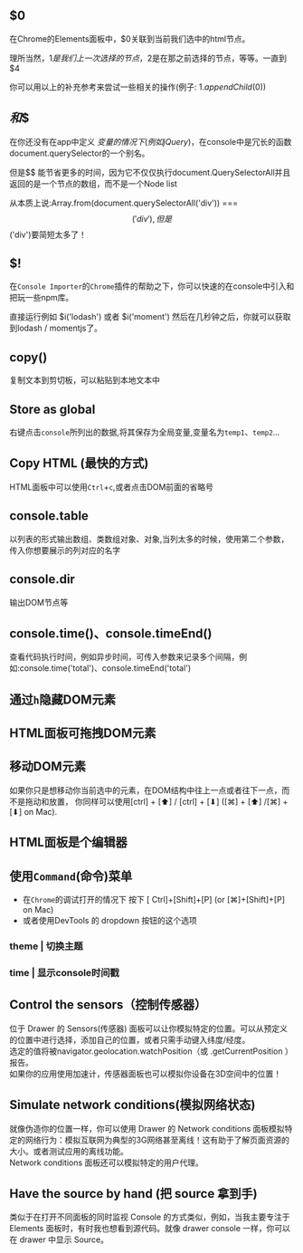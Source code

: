## $0
在Chrome的Elements面板中，$0关联到当前我们选中的html节点。

理所当然，$1 是我们上一次选择的节点，$2是在那之前选择的节点，等等。一直到 $4

你可以用以上的补充参考来尝试一些相关的操作(例子: $1.appendChild($0))

## $和$$
在你还没有在app中定义 $变量的情况下(例如 jQuery)，$在console中是冗长的函数document.querySelector的一个别名。

但是$$ 能节省更多的时间，因为它不仅仅执行document.QuerySelectorAll并且返回的是一个节点的数组，而不是一个Node list

从本质上说:Array.from(document.querySelectorAll('div')) === $$('div'),但是$$('div')要简短太多了！

## $!
在`Console Importer`的`Chrome`插件的帮助之下，你可以快速的在console中引入和把玩一些npm库。

直接运行例如 $i('lodash') 或者 $i('moment') 然后在几秒钟之后，你就可以获取到lodash / momentjs了。

## copy()
复制文本到剪切板，可以粘贴到本地文本中

## Store as global
右键点击`console`所列出的数据,将其保存为全局变量,变量名为`temp1`、`temp2`...

## Copy HTML (最快的方式)
HTML面板中可以使用`Ctrl`+`c`,或者点击DOM前面的省略号

## console.table
以列表的形式输出数组、类数组对象、对象,当列太多的时候，使用第二个参数，传入你想要展示的列对应的名字

## console.dir
输出DOM节点等

## console.time()、console.timeEnd()
查看代码执行时间，例如异步时间，可传入参数来记录多个间隔，例如:console.time('total')、console.timeEnd('total')

## 通过`h`隐藏DOM元素

## HTML面板可拖拽DOM元素

## 移动DOM元素
如果你只是想移动你当前选中的元素，在DOM结构中往上一点或者往下一点，而不是拖动和放置，
你同样可以使用[ctrl] + [⬆] / [ctrl] + [⬇] ([⌘] + [⬆] /[⌘] + [⬇] on Mac).

## HTML面板是个编辑器

## 使用`Command`(命令)菜单
- 在`Chrome`的调试打开的情况下 按下 [ Ctrl]+[Shift]+[P] (or [⌘]+[Shift]+[P] on Mac)
- 或者使用DevTools 的 dropdown 按钮的这个选项
### theme | 切换主题
### time | 显示console时间戳

## Control the sensors（控制传感器）
位于 Drawer 的 Sensors(传感器) 面板可以让你模拟特定的位置。可以从预定义的位置中进行选择，添加自己的位置，或者只需手动键入纬度/经度。  
选定的值将被navigator.geolocation.watchPosition（或 .getCurrentPosition ）报告。  
如果你的应用使用加速计，传感器面板也可以模拟你设备在3D空间中的位置！

## Simulate network conditions(模拟网络状态)
就像伪造你的位置一样，你可以使用 Drawer 的 Network conditions 面板模拟特定的网络行为：模拟互联网为典型的3G网络甚至离线！这有助于了解页面资源的大小。或者测试应用的离线功能。  
Network conditions 面板还可以模拟特定的用户代理。

## Have the source by hand (把 source 拿到手)
类似于在打开不同面板的同时监视 Console 的方式类似，例如，当我主要专注于 Elements 面板时，有时我也想看到源代码。就像 drawer console 一样，你可以在 drawer 中显示 Source。

## 

